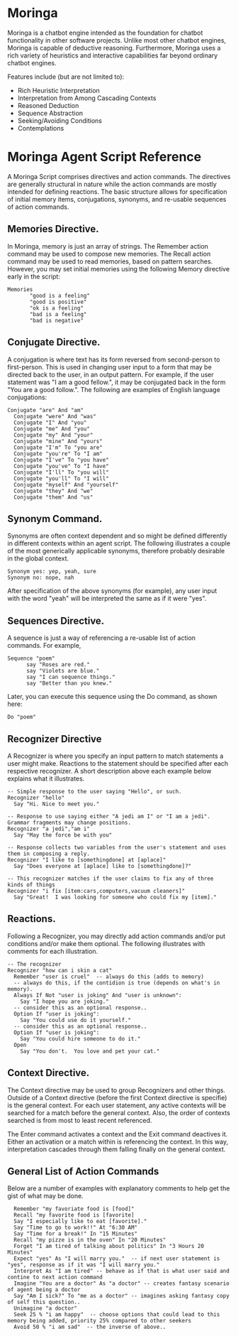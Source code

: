 # Moringa

Moringa is a chatbot engine intended as the foundation for chatbot functionality in other software projects.  Unlike most other chatbot engines, Moringa is capable of deductive reasoning.  Furthermore, Moringa uses a rich variety of heuristics and interactive capabilities far beyond ordinary chatbot engines.

Features include (but are not limited to):

* Rich Heuristic Interpretation
* Interpretation from Among Cascading Contexts
* Reasoned Deduction
* Sequence Abstraction
* Seeking/Avoiding Conditions
* Contemplations

# Moringa Agent Script Reference

A Moringa Script comprises directives and action commands.  The directives are generally structural in nature while the action commands are mostly intended for defining reactions.  The basic structure allows for specification of initial memory items, conjugations, synonyms, and re-usable sequences of action commands.

## Memories Directive.  

In Moringa, memory is just an array of strings.  The Remember action command may be used to compose new memories.  The Recall action command may be used to read memories, based on pattern searches.  However, you may set initial memories using the following Memory directive early in the script:

```
Memories
       "good is a feeling"
       "good is positive"
       "ok is a feeling"
       "bad is a feeling"
       "bad is negative"
```

## Conjugate Directive.  

A conjugation is where text has its form reversed from second-person to first-person.  This is used in changing user input to a form that may be directed back to the user, in an output pattern.  For example, if the user statement was "I am a good fellow.", it may be conjugated back in the form "You are a good follow.".  The following are examples of English language conjugations:

```
Conjugate "are" And "am"
  Conjugate "were" And "was"
  Conjugate "I" And "you"
  Conjugate "me" And "you"
  Conjugate "my" And "your"
  Conjugate "mine" And "yours"
  Conjugate "I'm" To "you are"
  Conjugate "you're" To "I am"
  Conjugate "I've" To "you have"
  Conjugate "you've" To "I have"
  Conjugate "I'll" To "you will"
  Conjugate "you'll" To "I will"
  Conjugate "myself" And "yourself"
  Conjugate "they" And "we"
  Conjugate "them" And "us"
```

## Synonym Command.  

Synonyms are often context dependent and so might be defined differently in different contexts within an agent script.  The following illustrates a couple of the most generically applicable synonyms, therefore probably desirable in the global context.

```
Synonym yes: yep, yeah, sure
Synonym no: nope, nah
```
After specification of the above synonyms (for example), any user input with the word "yeah" will be interpreted the same as if it were "yes".

## Sequences Directive.  

A sequence is just a way of referencing a re-usable list of action commands.  For example,

```
Sequence "poem"
      say "Roses are red."
      say "Violets are blue."
      say "I can sequence things."
      say "Better than you knew."
```
Later, you can execute this sequence using the Do command, as shown here:

```
Do "poem"
```

## Recognizer Directive

A Recognizer is where you specify an input pattern to match statements a user might make.  Reactions to the statement should be specified after each respective recognizer.  A short description above each example below explains what it illustrates.

```
-- Simple response to the user saying "Hello", or such.
Recognizer "hello"
  Say "Hi. Nice to meet you."
  
-- Response to use saying either "A jedi am I" or "I am a jedi".  Grammar fragments may change positions.
Recognizer "a jedi","am i"
  Say "May the force be with you"
  
-- Response collects two variables from the user's statement and uses them in composing a reply.
Recognizer "I like to [somethingdone] at [aplace]"
  Say "Does everyone at [aplace] like to [somethingdone]?"
  
-- This recognizer matches if the user claims to fix any of three kinds of things
Recognizer "i fix [item:cars,computers,vacuum cleaners]"
  Say "Great!  I was looking for someone who could fix my [item]."
```

## Reactions.

Following a Recognizer, you may directly add action commands and/or put conditions and/or make them optional.  The following illustrates with comments for each illustration.

```
-- The recognizer
Recognizer "how can i skin a cat"
  Remember "user is cruel"  -- always do this (adds to memory)
  -- always do this, if the contidion is true (depends on what's in memory).
  Always If Not "user is joking" And "user is unknown":
    Say "I hope you are joking."
  -- consider this as an optional response..
  Option If "user is joking":
    Say "You could use do it yourself."
  -- consider this as an optional response..
  Option If "user is joking":
    Say "You could hire someone to do it."
  Open
    Say "You don't.  You love and pet your cat."
```

## Context Directive.

The Context directive may be used to group Recognizers and other things.  Outside of a Context directive (before the first Context directive is specifie) is the general context.  For each user statement, any active contexts will be searched for a match before the general context.  Also, the order of contexts searched is from most to least recent referenced.  

The Enter command activates a context and the Exit command deactives it.  Either an activation or a match within is referencing the context.  In this way, interpretation cascades through them falling finally on the general context.

## General List of Action Commands

Below are a number of examples with explanatory comments to help get the gist of what may be done.

```
  Remember "my favoriate food is [food]"
  Recall "my favorite food is [favorite]
  Say "I especially like to eat [favorite]."
  Say "Time to go to work!!" At "6:30 AM"
  Say "Time for a break!" In "15 Minutes"
  Recall "my pizze is in the oven" In "20 Minutes"
  Forget "I am tired of talking about politics" In "3 Hours 20 Minutes"
  Expect "yes" As "I will marry you."  -- if next user statement is "yes", response as if it was "I will marry you."
  Interpret As "I am tired" -- behave as if that is what user said and contine to next action command
  Imagine "You are a doctor" As "a doctor" -- creates fantasy scenario of agent being a doctor
  Say "Am I sick?" To "me as a doctor" -- imagines asking fantasy copy of self this question..
  Unimagine "a doctor"
  Seek 25 % "i am happy"  -- choose options that could lead to this memory being added, priority 25% compared to other seekers
  Avoid 50 % "i am sad"  -- the inverse of above..
```


